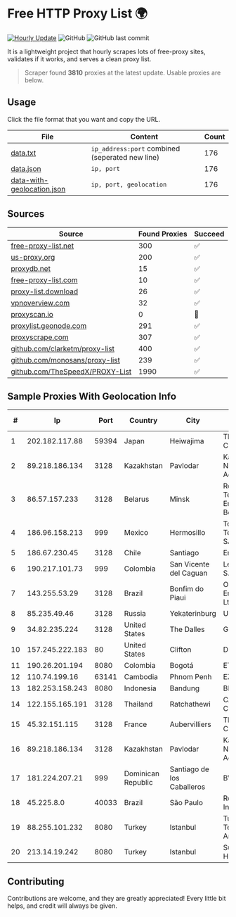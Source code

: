 
# Free HTTP Proxy List 🌍

[![Hourly Update](https://github.com/mertguvencli/http-proxy-list/actions/workflows/main.yml/badge.svg?branch=main)](https://github.com/mertguvencli/http-proxy-list/actions/workflows/main.yml)
![GitHub](https://img.shields.io/github/license/mertguvencli/http-proxy-list)
![GitHub last commit](https://img.shields.io/github/last-commit/mertguvencli/http-proxy-list)

It is a lightweight project that hourly scrapes lots of free-proxy sites, validates if it works, and serves a clean proxy list.


> Scraper found **3810** proxies at the latest update. Usable proxies are below.

## Usage

Click the file format that you want and copy the URL.


|File|Content|Count|
|----|-------|-----|
|[data.txt](https://raw.githubusercontent.com/mertguvencli/http-proxy-list/main/proxy-list/data.txt)|`ip_address:port` combined (seperated new line)|176|
|[data.json](https://raw.githubusercontent.com/mertguvencli/http-proxy-list/main/proxy-list/data.json)|`ip, port`|176|
|[data-with-geolocation.json](https://raw.githubusercontent.com/mertguvencli/http-proxy-list/main/proxy-list/data-with-geolocation.json)|`ip, port, geolocation`|176|

## Sources

|Source|Found Proxies|Succeed|
|------|-------------|-------|
|[free-proxy-list.net](https://free-proxy-list.net)|300|✅|
|[us-proxy.org](https://www.us-proxy.org)|200|✅|
|[proxydb.net](http://proxydb.net)|15|✅|
|[free-proxy-list.com](https://free-proxy-list.com/?page=&port=&type%5B%5D=http&type%5B%5D=https&up_time=0&search=Search)|10|✅|
|[proxy-list.download](https://www.proxy-list.download/HTTP)|26|✅|
|[vpnoverview.com](https://vpnoverview.com/privacy/anonymous-browsing/free-proxy-servers)|32|✅|
|[proxyscan.io](https://www.proxyscan.io)|0|🚫|
|[proxylist.geonode.com](https://proxylist.geonode.com/api/proxy-list?limit=300&page=1&sort_by=lastChecked&sort_type=desc&protocols=http,https)|291|✅|
|[proxyscrape.com](https://api.proxyscrape.com/v2/?request=displayproxies&protocol=http&timeout=10000&country=all&ssl=all&anonymity=all)|307|✅|
|[github.com/clarketm/proxy-list](https://raw.githubusercontent.com/clarketm/proxy-list/master/proxy-list-raw.txt)|400|✅|
|[github.com/monosans/proxy-list](https://raw.githubusercontent.com/monosans/proxy-list/main/proxies/http.txt)|239|✅|
|[github.com/TheSpeedX/PROXY-List](https://raw.githubusercontent.com/TheSpeedX/PROXY-List/master/http.txt)|1990|✅|


## Sample Proxies With Geolocation Info

|#|Ip|Port|Country|City|Internet Service Provider|
|-|--|----|-------|----|-------------------------|
|1|202.182.117.88|59394|Japan|Heiwajima|The Constant Company|
|2|89.218.186.134|3128|Kazakhstan|Pavlodar|Kazakhtelecom Data Network Administration|
|3|86.57.157.233|3128|Belarus|Minsk|Republican Unitary Telecommunication Enterprise Beltelecom|
|4|186.96.158.213|999|Mexico|Hermosillo|Total Play Telecomunicaciones SA De CV|
|5|186.67.230.45|3128|Chile|Santiago|Entel Chile S.A.|
|6|190.217.101.73|999|Colombia|San Vicente del Caguan|Level 3 Colombia S.A|
|7|143.255.53.29|3128|Brazil|Bonfim do Piaui|Oxente NET Empreendimentos Ltda - EPP|
|8|85.235.49.46|3128|Russia|Yekaterinburg|UTCBigSpace3|
|9|34.82.235.224|3128|United States|The Dalles|Google LLC|
|10|157.245.222.183|80|United States|Clifton|DigitalOcean, LLC|
|11|190.26.201.194|8080|Colombia|Bogotá|ETB - Colombia|
|12|110.74.199.16|63141|Cambodia|Phnom Penh|EZECOM limited|
|13|182.253.158.243|8080|Indonesia|Bandung|BIZNET|
|14|122.155.165.191|3128|Thailand|Ratchathewi|CAT Telecom Public Company Limited|
|15|45.32.151.115|3128|France|Aubervilliers|The Constant Company|
|16|89.218.186.134|3128|Kazakhstan|Pavlodar|Kazakhtelecom Data Network Administration|
|17|181.224.207.21|999|Dominican Republic|Santiago de los Caballeros|BW TELECOM|
|18|45.225.8.0|40033|Brazil|São Paulo|Rede Megas Internet|
|19|88.255.101.232|8080|Turkey|Istanbul|Turk Telekomunikasyon Anonim Sirketi|
|20|213.14.19.242|8080|Turkey|Istanbul|Superonline Iletisim Hizmetleri A.S.|



## Contributing

Contributions are welcome, and they are greatly appreciated! Every
little bit helps, and credit will always be given.

